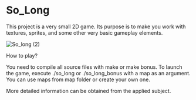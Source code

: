 # So_Long
This project is a very small 2D game. Its purpose is to make you work with textures, sprites, and some other very basic gameplay elements.

![So_long (2)](https://user-images.githubusercontent.com/113421021/195634456-05be5083-eec7-4bdb-b61e-96add0423a01.jpg)

How to play?

You need to compile all source files with make or make bonus.
To launch the game, execute ./so_long or ./so_long_bonus with a map as an argument. You can use maps from map folder or create your own one. 

More detailed information can be obtained from the applied subject.
